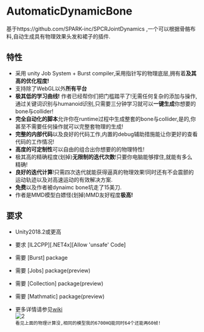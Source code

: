 # AutomaticDynamicBone
基于https://github.com/SPARK-inc/SPCRJointDynamics ,一个可以根据骨骼布料,自动生成具有物理效果头发和裙子的插件.  
## 特性

- 采用 unity Job System + Burst compiler,采用指针写的物理底层,拥有着**及其高的优化程度!**
- 支持除了WebGL以外**所有平台**
- **极其低的学习曲线!** 作者已经帮你们把门槛踏平了!无需任何复杂的添加与操作,通过关键词识别与humanoid识别,只需要三分钟学习就可以**一键生成**你想要的bone与collider!
- **完全自动化的脚本**允许你在runtime过程中生成整套的bone与collider,是的,你甚至不需要任何操作就可以完整套物理的生成!
- **完整的内部代码**以及良好的代码工作,内置的debug辅助措施能让你更好的查看代码的工作情况!
- **高度的可定制性**可以自由的组合出你想要的的物理特性!
- 极其高的精确程度(划掉)**无限制的迭代次数**!只要你电脑能够撑住,就能有多么精确!
- **良好的迭代计算**!只需四次迭代就能获得逼真的物理效果!同时还有不会震颤的运动轨迹以及对高速运动的有效解决方案.
- **免费**以及作者被dynaimc bone坑走了15美刀.
- 作者是MMD模型白嫖怪(划掉)MMD友好程度**极高!**

## 要求
- Unity2018.2或更高
- 要求 [IL2CPP][.NET4x][Allow 'unsafe' Code]
- 需要 [Burst] package
- 需要 [Jobs] package(preview)
- 需要 [Collection] package(preview)
- 需要 [Mathmatic] package(preview)

- 更多详情请参见[wiki](https://github.com/OneYoungMean/AutomaticDynamicBone/wiki)  
![2](https://github.com/OneYoungMean/AutomaticDynamicBone/blob/master/Manual%20GIF/A0.gif)  
`看见上面的物理计算没,相同的模型我的6700HQ能同时64个还能再60帧!`

